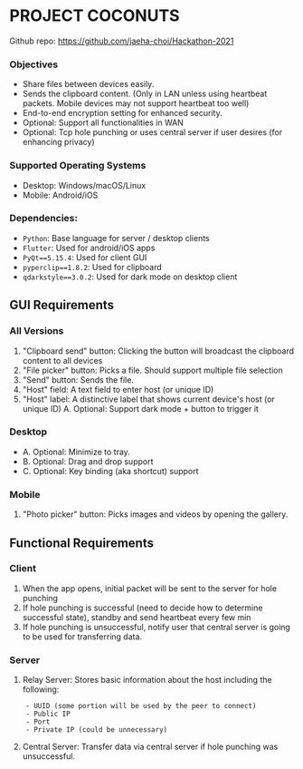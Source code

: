 # PROJECT COCONUTS

Github repo: https://github.com/jaeha-choi/Hackathon-2021

### Objectives
- Share files between devices easily.
- Sends the clipboard content. (Only in LAN unless using heartbeat packets. Mobile devices may not support heartbeat too well)
- End-to-end encryption setting for enhanced security.
- Optional: Support all functionalities in WAN
- Optional: Tcp hole punching or uses central server if user desires (for enhancing privacy)

### Supported Operating Systems
- Desktop: Windows/macOS/Linux 
- Mobile: Android/iOS

### Dependencies:
- `Python`: Base language for server / desktop clients
- `Flutter`: Used for android/iOS apps
- `PyQt==5.15.4`: Used for client GUI
- `pyperclip==1.8.2`: Used for clipboard
- `qdarkstyle==3.0.2`: Used for dark mode on desktop client

## **GUI Requirements**

### All Versions
1. "Clipboard send"  button: Clicking the button will broadcast the clipboard content to all devices
2. "File picker" button: Picks a file. Should support multiple file selection
3. "Send" button: Sends the file.
4. "Host" field: A text field to enter host (or unique ID) 
5. "Host" label: A distinctive label that shows current device's host (or unique ID)
A. Optional: Support dark mode + button to trigger it

### Desktop
- A. Optional: Minimize to tray.
- B. Optional: Drag and drop support
- C. Optional: Key binding (aka shortcut) support

### Mobile
1. "Photo picker" button: Picks images and videos by opening the gallery.

## **Functional Requirements**

### Client
1. When the app opens, initial packet will be sent to the server for hole punching
2. If hole punching is successful (need to decide how to determine successful state), standby and send heartbeat every few min
3. If hole punching is unsuccessful, notify user that central server is going to be used for transferring data.

### Server
1. Relay Server: Stores basic information about the host including the following:
```
    - UUID (some portion will be used by the peer to connect)
    - Public IP
    - Port
    - Private IP (could be unnecessary)
```
2. Central Server: Transfer data via central server if hole punching was unsuccessful.